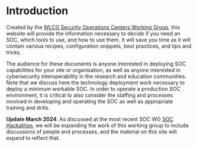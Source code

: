 # Introduction

Created by the [WLCG Security Operations Centers Working Group](https://wlcg-soc-wg.web.cern.ch/), this website will provide the information necessary to decide if you need an SOC, which tools to use, and how to use them. It will save you time as it will contain various recipes, configuration snippets, best practices, and tips and tricks.  

The audience for these documents is anyone interested in deploying SOC capabilities for your site or organisation, as well as anyone interested in cybersecurity interoperability in the research and education communities.
Note that we discuss here the technology deployment work necessary to deploy a minimum workable SOC. In order to operate a production SOC environment, it is critical to also consider the staffing and processes involved in developing and operating the SOC as well as appropriate training and drills.

**Update March 2024**: As discussed at the most recent SOC WG [SOC Hackathon](https://indico.cern.ch/event/1370544/overview), we will be expanding the work of this working group to include discussions of people and processes, and the material on this site will expand to reflect that.

